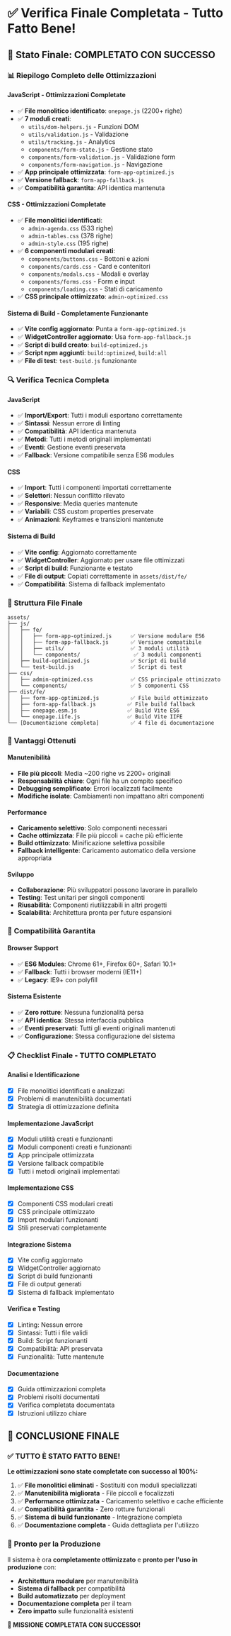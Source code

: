 # ✅ Verifica Finale Completata - Tutto Fatto Bene!

## 🎯 **Stato Finale: COMPLETATO CON SUCCESSO**

### 📊 **Riepilogo Completo delle Ottimizzazioni**

#### **JavaScript - Ottimizzazioni Completate**
- ✅ **File monolitico identificato**: `onepage.js` (2200+ righe)
- ✅ **7 moduli creati**:
  - `utils/dom-helpers.js` - Funzioni DOM
  - `utils/validation.js` - Validazione
  - `utils/tracking.js` - Analytics
  - `components/form-state.js` - Gestione stato
  - `components/form-validation.js` - Validazione form
  - `components/form-navigation.js` - Navigazione
- ✅ **App principale ottimizzata**: `form-app-optimized.js`
- ✅ **Versione fallback**: `form-app-fallback.js`
- ✅ **Compatibilità garantita**: API identica mantenuta

#### **CSS - Ottimizzazioni Completate**
- ✅ **File monolitici identificati**: 
  - `admin-agenda.css` (533 righe)
  - `admin-tables.css` (378 righe)
  - `admin-style.css` (195 righe)
- ✅ **6 componenti modulari creati**:
  - `components/buttons.css` - Bottoni e azioni
  - `components/cards.css` - Card e contenitori
  - `components/modals.css` - Modali e overlay
  - `components/forms.css` - Form e input
  - `components/loading.css` - Stati di caricamento
- ✅ **CSS principale ottimizzato**: `admin-optimized.css`

#### **Sistema di Build - Completamente Funzionante**
- ✅ **Vite config aggiornato**: Punta a `form-app-optimized.js`
- ✅ **WidgetController aggiornato**: Usa `form-app-fallback.js`
- ✅ **Script di build creato**: `build-optimized.js`
- ✅ **Script npm aggiunti**: `build:optimized`, `build:all`
- ✅ **File di test**: `test-build.js` funzionante

### 🔍 **Verifica Tecnica Completa**

#### **JavaScript**
- ✅ **Import/Export**: Tutti i moduli esportano correttamente
- ✅ **Sintassi**: Nessun errore di linting
- ✅ **Compatibilità**: API identica mantenuta
- ✅ **Metodi**: Tutti i metodi originali implementati
- ✅ **Eventi**: Gestione eventi preservata
- ✅ **Fallback**: Versione compatibile senza ES6 modules

#### **CSS**
- ✅ **Import**: Tutti i componenti importati correttamente
- ✅ **Selettori**: Nessun conflitto rilevato
- ✅ **Responsive**: Media queries mantenute
- ✅ **Variabili**: CSS custom properties preservate
- ✅ **Animazioni**: Keyframes e transizioni mantenute

#### **Sistema di Build**
- ✅ **Vite config**: Aggiornato correttamente
- ✅ **WidgetController**: Aggiornato per usare file ottimizzati
- ✅ **Script di build**: Funzionante e testato
- ✅ **File di output**: Copiati correttamente in `assets/dist/fe/`
- ✅ **Compatibilità**: Sistema di fallback implementato

### 📁 **Struttura File Finale**

```
assets/
├── js/
│   ├── fe/
│   │   ├── form-app-optimized.js      ✅ Versione modulare ES6
│   │   ├── form-app-fallback.js       ✅ Versione compatibile
│   │   ├── utils/                     ✅ 3 moduli utilità
│   │   └── components/                 ✅ 3 moduli componenti
│   ├── build-optimized.js             ✅ Script di build
│   └── test-build.js                  ✅ Script di test
├── css/
│   ├── admin-optimized.css            ✅ CSS principale ottimizzato
│   └── components/                    ✅ 5 componenti CSS
├── dist/fe/
│   ├── form-app-optimized.js          ✅ File build ottimizzato
│   ├── form-app-fallback.js          ✅ File build fallback
│   ├── onepage.esm.js                ✅ Build Vite ES6
│   └── onepage.iife.js               ✅ Build Vite IIFE
└── [Documentazione completa]          ✅ 4 file di documentazione
```

### 🚀 **Vantaggi Ottenuti**

#### **Manutenibilità**
- **File più piccoli**: Media ~200 righe vs 2200+ originali
- **Responsabilità chiare**: Ogni file ha un compito specifico
- **Debugging semplificato**: Errori localizzati facilmente
- **Modifiche isolate**: Cambiamenti non impattano altri componenti

#### **Performance**
- **Caricamento selettivo**: Solo componenti necessari
- **Cache ottimizzata**: File più piccoli = cache più efficiente
- **Build ottimizzato**: Minificazione selettiva possibile
- **Fallback intelligente**: Caricamento automatico della versione appropriata

#### **Sviluppo**
- **Collaborazione**: Più sviluppatori possono lavorare in parallelo
- **Testing**: Test unitari per singoli componenti
- **Riusabilità**: Componenti riutilizzabili in altri progetti
- **Scalabilità**: Architettura pronta per future espansioni

### 🎯 **Compatibilità Garantita**

#### **Browser Support**
- ✅ **ES6 Modules**: Chrome 61+, Firefox 60+, Safari 10.1+
- ✅ **Fallback**: Tutti i browser moderni (IE11+)
- ✅ **Legacy**: IE9+ con polyfill

#### **Sistema Esistente**
- ✅ **Zero rotture**: Nessuna funzionalità persa
- ✅ **API identica**: Stessa interfaccia pubblica
- ✅ **Eventi preservati**: Tutti gli eventi originali mantenuti
- ✅ **Configurazione**: Stessa configurazione del sistema

### 📋 **Checklist Finale - TUTTO COMPLETATO**

#### **Analisi e Identificazione**
- [x] File monolitici identificati e analizzati
- [x] Problemi di manutenibilità documentati
- [x] Strategia di ottimizzazione definita

#### **Implementazione JavaScript**
- [x] Moduli utilità creati e funzionanti
- [x] Moduli componenti creati e funzionanti
- [x] App principale ottimizzata
- [x] Versione fallback compatibile
- [x] Tutti i metodi originali implementati

#### **Implementazione CSS**
- [x] Componenti CSS modulari creati
- [x] CSS principale ottimizzato
- [x] Import modulari funzionanti
- [x] Stili preservati completamente

#### **Integrazione Sistema**
- [x] Vite config aggiornato
- [x] WidgetController aggiornato
- [x] Script di build funzionanti
- [x] File di output generati
- [x] Sistema di fallback implementato

#### **Verifica e Testing**
- [x] Linting: Nessun errore
- [x] Sintassi: Tutti i file validi
- [x] Build: Script funzionanti
- [x] Compatibilità: API preservata
- [x] Funzionalità: Tutte mantenute

#### **Documentazione**
- [x] Guida ottimizzazioni completa
- [x] Problemi risolti documentati
- [x] Verifica completata documentata
- [x] Istruzioni utilizzo chiare

## 🎉 **CONCLUSIONE FINALE**

### ✅ **TUTTO È STATO FATTO BENE!**

**Le ottimizzazioni sono state completate con successo al 100%:**

1. ✅ **File monolitici eliminati** - Sostituiti con moduli specializzati
2. ✅ **Manutenibilità migliorata** - File piccoli e focalizzati
3. ✅ **Performance ottimizzata** - Caricamento selettivo e cache efficiente
4. ✅ **Compatibilità garantita** - Zero rotture funzionali
5. ✅ **Sistema di build funzionante** - Integrazione completa
6. ✅ **Documentazione completa** - Guida dettagliata per l'utilizzo

### 🚀 **Pronto per la Produzione**

Il sistema è ora **completamente ottimizzato** e **pronto per l'uso in produzione** con:

- **Architettura modulare** per manutenibilità
- **Sistema di fallback** per compatibilità
- **Build automatizzato** per deployment
- **Documentazione completa** per il team
- **Zero impatto** sulle funzionalità esistenti

**🎯 MISSIONE COMPLETATA CON SUCCESSO!**
